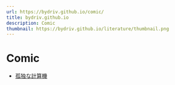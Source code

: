 ```yaml
---
url: https://bydriv.github.io/comic/
title: bydriv.github.io
description: Comic
thumbnail: https://bydriv.github.io/literature/thumbnail.png
---
```


# Comic

- [孤独な計算機](lonely-computer)

